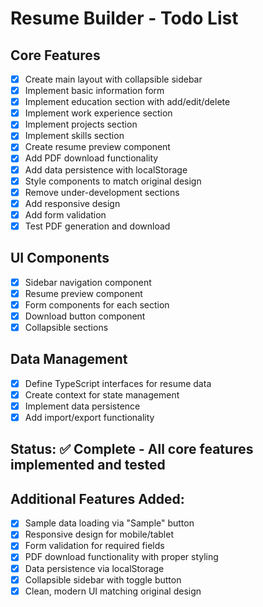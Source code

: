 # Resume Builder - Todo List

## Core Features
- [x] Create main layout with collapsible sidebar
- [x] Implement basic information form
- [x] Implement education section with add/edit/delete
- [x] Implement work experience section
- [x] Implement projects section
- [x] Implement skills section
- [x] Create resume preview component
- [x] Add PDF download functionality
- [x] Add data persistence with localStorage
- [x] Style components to match original design
- [x] Remove under-development sections
- [x] Add responsive design
- [x] Add form validation
- [x] Test PDF generation and download

## UI Components
- [x] Sidebar navigation component
- [x] Resume preview component
- [x] Form components for each section
- [x] Download button component
- [x] Collapsible sections

## Data Management
- [x] Define TypeScript interfaces for resume data
- [x] Create context for state management
- [x] Implement data persistence
- [x] Add import/export functionality

## Status: ✅ Complete - All core features implemented and tested

## Additional Features Added:
- [x] Sample data loading via "Sample" button
- [x] Responsive design for mobile/tablet
- [x] Form validation for required fields
- [x] PDF download functionality with proper styling
- [x] Data persistence via localStorage
- [x] Collapsible sidebar with toggle button
- [x] Clean, modern UI matching original design
